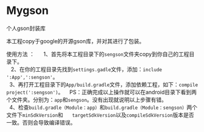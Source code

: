 # Mygson
个人gson封装库

本工程copy于google的开源gson库，并对其进行了包装。

使用方法 ：   
    1、首先将本工程目录下的`sengson`文件夹copy到你自己的工程目录下。    
    2、在你的工程目录先找到`settings.gadle`文件，添加：`include ':App',':sengson'`。   
    3、再打开工程目录下的`App/build.gradle`文件，添加依赖工程，如下：`compile project(':sengson')`。
    PS：正确完成以上操作就可以在android目录下看到两个文件夹。分别为：`app`和`sengson`。没有出现就说明以上步骤有错。   
    4、检查`build.gradle（Module：app）`和`build.gradle（Module：sengson）`两个文件下`minSdkVersion`和
      `targetSdkVersion`以及`compileSdkVersion`版本是否一致。否则会导致编译错误。
